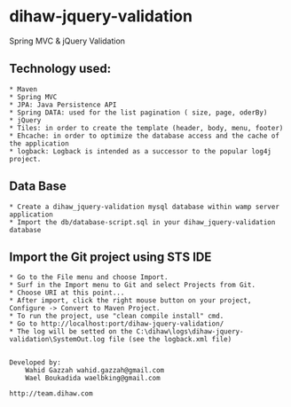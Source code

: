 # dihaw-jquery-validation
Spring MVC & jQuery Validation

## Technology used:
	
	* Maven
	* Spring MVC
	* JPA: Java Persistence API
	* Spring DATA: used for the list pagination ( size, page, oderBy)
	* jQuery
	* Tiles: in order to create the template (header, body, menu, footer)
	* Ehcache: in order to optimize the database access and the cache of the application
	* logback: Logback is intended as a successor to the popular log4j project.

## Data Base

    * Create a dihaw_jquery-validation mysql database within wamp server application
    * Import the db/database-script.sql in your dihaw_jquery-validation database

## Import the Git project using STS IDE

    * Go to the File menu and choose Import.
    * Surf in the Import menu to Git and select Projects from Git.
    * Choose URI at this point...
    * After import, click the right mouse button on your project, Configure -> Convert to Maven Project.
    * To run the project, use "clean compile install" cmd.
    * Go to http://localhost:port/dihaw-jquery-validation/
    * The log will be setted on the C:\dihaw\logs\dihaw-jquery-validation\SystemOut.log file (see the logback.xml file)


	Developed by:
		Wahid Gazzah wahid.gazzah@gmail.com
		Wael Boukadida waelbking@gmail.com
		
	http://team.dihaw.com
